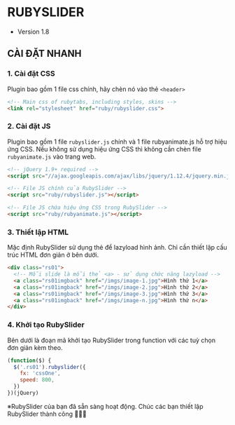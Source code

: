 # RUBYSLIDER

- Version 1.8



## CÀI ĐẶT NHANH

### 1. Cài đặt CSS

Plugin bao gồm 1 file css chính, hãy chèn nó vào thẻ `<header>`

``` html
<!-- Main css of rubytabs, including styles, skins -->
<link rel="stylesheet" href="ruby/rubyslider.css">
```


### 2. Cài đặt JS

Plugin bao gồm 1 file `rubyslider.js` chính và 1 file rubyanimate.js hỗ trợ hiệu ứng CSS.
Nếu không sử dụng hiệu ứng CSS thì không cần chèn file `rubyanimate.js` vào trang web.

``` html
<!-- jQuery 1.9+ required -->
<script src="//ajax.googleapis.com/ajax/libs/jquery/1.12.4/jquery.min.js"></script>

<!-- File JS chính của RubySlider -->
<script src="ruby/rubyslider.js"></script>

<!-- File JS chứa hiệu ứng CSS trong RubySlider -->
<script src="ruby/rubyanimate.js"></script>
```


### 3. Thiết lập HTML

Mặc định RubySlider sử dụng thẻ <a> để lazyload hình ảnh.
Chỉ cần thiết lập cấu trúc HTML đơn giản ở bên dưới.

``` html
<div class="rs01">
  <!-- Mỗi slide là mỗi thẻ <a> - sử dụng chức năng lazyload -->
  <a class="rs01imgback" href="/imgs/image-1.jpg">Hình thứ 1</a>
  <a class="rs01imgback" href="/imgs/image-2.jpg">Hình thứ 2</a>
  <a class="rs01imgback" href="/imgs/image-3.jpg">Hình thứ 3</a>
  <a class="rs01imgback" href="/imgs/image-n.jpg">Hình thứ n</a>
</div>
```


### 4. Khởi tạo RubySlider

Bên dưới là đoạn mã khởi tạo RubySlider trong function với các tuỳ chọn đơn giản kèm theo.

``` js
(function($) {
  $('.rs01').rubyslider({
    fx: 'cssOne',
    speed: 800,
  })
})(jQuery)
```

※RubySlider của bạn đã sẵn sàng hoạt động.
Chúc các bạn thiết lập RubySlider thành công 🎉🎉🎉
